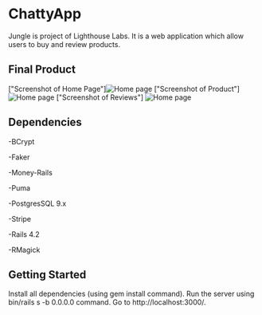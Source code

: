 # ChattyApp

Jungle is project of Lighthouse Labs. It is a web application which allow users to buy and review products. 

## Final Product

["Screenshot of Home Page"]<img src="http://i.imgur.com/1CE3qNd.jpg" alt="Home page" style="max-width:100%;"></a> 
["Screenshot of Product"] <img src="http://i.imgur.com/ESdpGft.png" alt="Home page" style="max-width:100%;"></a>
["Screenshot of Reviews"] <img src="http://i.imgur.com/7OVjNLw.png" alt="Home page" style="max-width:100%;"></a>


## Dependencies

-BCrypt

-Faker

-Money-Rails

-Puma

-PostgresSQL 9.x

-Stripe

-Rails 4.2

-RMagick


## Getting Started

Install all dependencies (using gem install command).
Run the server using bin/rails s -b 0.0.0.0 command.
Go to http://localhost:3000/.